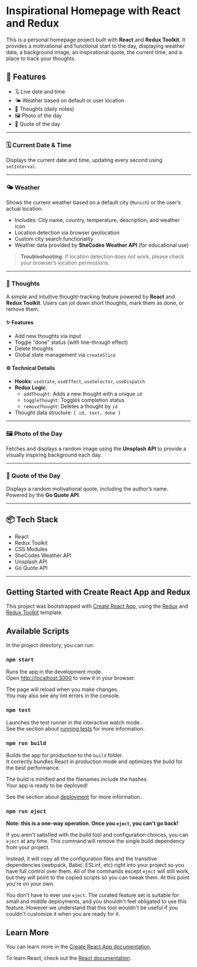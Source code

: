 # Inspirational Homepage with React and Redux

This is a personal homepage project built with **React** and **Redux Toolkit**. It provides a motivational and functional start to the day, displaying weather data, a background image, an inspirational quote, the current time, and a place to track your thoughts.

## 🚀 Features

- 🗓️ Live date and time
- 🌤️ Weather based on default or user location
- 🧠 Thoughts (daily notes)
- 🖼️ Photo of the day
- 💬 Quote of the day

---

### 🗓️ Current Date & Time

Displays the current date and time, updating every second using `setInterval`.

---

### 🌤️ Weather

Shows the current weather based on a default city (`Munich`) or the user’s actual location.

- Includes: City name, country, temperature, description, and weather icon
- Location detection via browser geolocation
- Custom city search functionality
- Weather data provided by **SheCodes Weather API** (for educational use)

> **Troubleshooting**: If location detection does not work, please check your browser’s location permissions.

---

### 🧠 Thoughts

A simple and intuitive thought-tracking feature powered by **React** and **Redux Toolkit**. Users can jot down short thoughts, mark them as done, or remove them.

#### ✨ Features

- Add new thoughts via input
- Toggle "done" status (with line-through effect)
- Delete thoughts
- Global state management via `createSlice`

#### ⚙️ Technical Details

- **Hooks**: `useState`, `useEffect`, `useSelector`, `useDispatch`
- **Redux Logic**:
  - `addThought`: Adds a new thought with a unique `id`
  - `toggleThought`: Toggles completion status
  - `removeThought`: Deletes a thought by `id`
- Thought data structure: `{ id, text, done }`

---

### 🖼️ Photo of the Day

Fetches and displays a random image using the **Unsplash API** to provide a visually inspiring background each day.

---

### 💬 Quote of the Day

Displays a random motivational quote, including the author’s name. Powered by the **Go Quote API**.

---

## 📦 Tech Stack

- React
- Redux Toolkit
- CSS Modules
- SheCodes Weather API
- Unsplash API
- Go Quote API

---

## Getting Started with Create React App and Redux

This project was bootstrapped with [Create React App](https://github.com/facebook/create-react-app), using the [Redux](https://redux.js.org/) and [Redux Toolkit](https://redux-toolkit.js.org/) template.

## Available Scripts

In the project directory, you can run:

### `npm start`

Runs the app in the development mode.\
Open [http://localhost:3000](http://localhost:3000) to view it in your browser.

The page will reload when you make changes.\
You may also see any lint errors in the console.

### `npm test`

Launches the test runner in the interactive watch mode.\
See the section about [running tests](https://facebook.github.io/create-react-app/docs/running-tests) for more information.

### `npm run build`

Builds the app for production to the `build` folder.\
It correctly bundles React in production mode and optimizes the build for the best performance.

The build is minified and the filenames include the hashes.\
Your app is ready to be deployed!

See the section about [deployment](https://facebook.github.io/create-react-app/docs/deployment) for more information.

### `npm run eject`

**Note: this is a one-way operation. Once you `eject`, you can't go back!**

If you aren't satisfied with the build tool and configuration choices, you can `eject` at any time. This command will remove the single build dependency from your project.

Instead, it will copy all the configuration files and the transitive dependencies (webpack, Babel, ESLint, etc) right into your project so you have full control over them. All of the commands except `eject` will still work, but they will point to the copied scripts so you can tweak them. At this point you're on your own.

You don't have to ever use `eject`. The curated feature set is suitable for small and middle deployments, and you shouldn't feel obligated to use this feature. However we understand that this tool wouldn't be useful if you couldn't customize it when you are ready for it.

## Learn More

You can learn more in the [Create React App documentation](https://facebook.github.io/create-react-app/docs/getting-started).

To learn React, check out the [React documentation](https://reactjs.org/).
